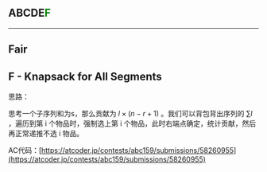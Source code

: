 ## ABCDE<font color=green>F</font>

---

## Fair

## F - Knapsack for All Segments

思路：

思考一个子序列和为s，那么贡献为 $l\times (n-r+1)$ 。我们可以背包背出序列的 $\sum{l}$ ，遍历到第 i 个物品时，强制选上第 i 个物品，此时右端点确定，统计贡献，然后再正常递推不选 i 物品。

AC代码：[https://atcoder.jp/contests/abc159/submissions/58260955](https://atcoder.jp/contests/abc159/submissions/58260955)